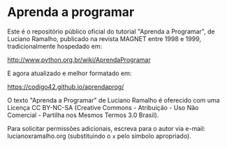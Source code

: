# Aprenda a programar

Este é o repositório público oficial do tutorial "Aprenda a Programar",
de Luciano Ramalho, publicado na revista MAGNET entre 1998 e 1999,
tradicionalmente hospedado em:

http://www.python.org.br/wiki/AprendaProgramar

E agora atualizado e melhor formatado em:

https://codigo42.github.io/aprendaprog/

O texto "Aprenda a Programar" de Luciano Ramalho é oferecido com uma
Licença CC BY-NC-SA (Creative Commons - Atribuição - Uso Não Comercial -
Partilha nos Mesmos Termos 3.0 Brasil).

Para solicitar permissões adicionais, escreva para o autor via e-mail:
lucianoxramalho.org (substituindo o `x` pelo símbolo apropriado).

